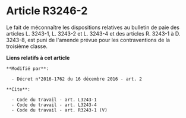 # Article R3246-2

Le fait de méconnaître les dispositions relatives au bulletin de paie des articles L. 3243-1, L. 3243-2 et L. 3243-4 et des
articles R. 3243-1 à D. 3243-8, est puni de l'amende prévue pour les contraventions de la troisième classe.

**Liens relatifs à cet article**

	**Modifié par**:

	  - Décret n°2016-1762 du 16 décembre 2016 - art. 2

	**Cite**:

	  - Code du travail - art. L3243-1
	  - Code du travail - art. L3243-4
	  - Code du travail - art. R3243-1 (V)
